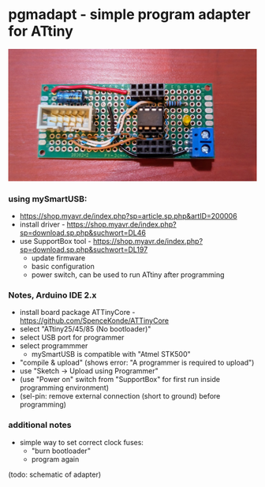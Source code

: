 # pgmadapt - simple program adapter for ATtiny


 <img src="./ATtiny-pgm-exp.jpg" alt="programming and experimenting board for ATtiny25/45/85" width="700">


### using mySmartUSB: ###
* https://shop.myavr.de/index.php?sp=article.sp.php&artID=200006
* install driver - https://shop.myavr.de/index.php?sp=download.sp.php&suchwort=DL46
* use SupportBox tool - https://shop.myavr.de/index.php?sp=download.sp.php&suchwort=DL197
  * update firmware
  * basic configuration
  * power switch, can be used to run ATtiny after programming



### Notes, Arduino IDE 2.x ###
* install board package ATTinyCore - https://github.com/SpenceKonde/ATTinyCore
* select "ATtiny25/45/85 (No bootloader)"
* select USB port for programmer
* select programmmer
  * mySmartUSB is compatible with "Atmel STK500"
* "compile & upload" (shows error: "A programmer is required to upload")
* use "Sketch -> Upload using Programmer"
* (use "Power on" switch from "SupportBox" for first run inside programming environment) 
* (sel-pin: remove external connection (short to ground) before programming)


### additional notes ###
* simple way to set correct clock fuses:
  * "burn bootloader"
  * program again


(todo: schematic of adapter)
